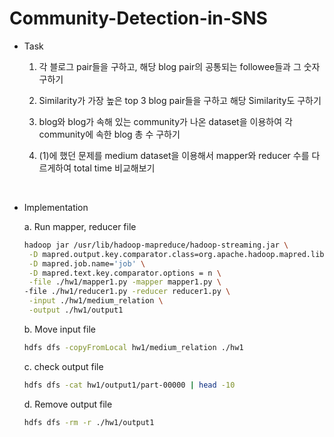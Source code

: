 # Community-Detection-in-SNS

* Task
  1. 각 블로그 pair들을 구하고, 해당 blog pair의 공통되는 followee들과 그 숫자 구하기
     
  2. Similarity가 가장 높은 top 3 blog pair들을 구하고 해당 Similarity도 구하기
     
  3. blog와 blog가 속해 있는 community가 나온 dataset을 이용하여 각 community에 속한 blog 총 수 구하기
     
  4. (1)에 했던 문제를 medium dataset을 이용해서 mapper와 reducer 수를 다르게하여 total time 비교해보기
</br>

* Implementation
  
  a. Run mapper, reducer file
   ```sh
   hadoop jar /usr/lib/hadoop-mapreduce/hadoop-streaming.jar \
	-D mapred.output.key.comparator.class=org.apache.hadoop.mapred.lib.KeyFieldBasedComparator \
	-D mapred.job.name='job' \
	-D mapred.text.key.comparator.options = n \
	-file ./hw1/mapper1.py -mapper mapper1.py \
  -file ./hw1/reducer1.py -reducer reducer1.py \
	-input ./hw1/medium_relation \
	-output ./hw1/output1
   ```
   
  b. Move input file
  ```sh
  hdfs dfs -copyFromLocal hw1/medium_relation ./hw1
  ```

  c. check output file
  ```sh
  hdfs dfs -cat hw1/output1/part-00000 | head -10
  ```

  d. Remove output file
  ```sh
  hdfs dfs -rm -r ./hw1/output1
  ```

